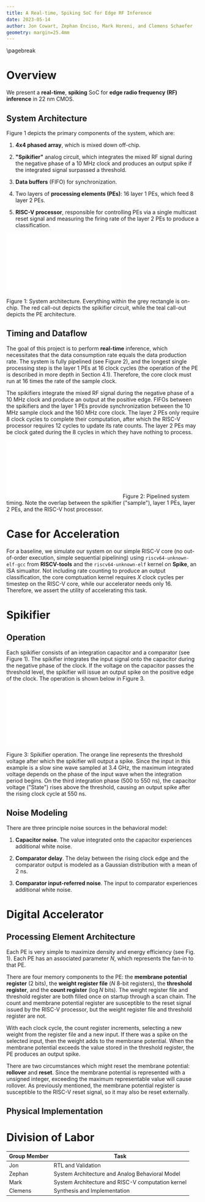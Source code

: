```yaml
---
title: A Real-time, Spiking SoC for Edge RF Inference
date: 2023-05-14
author: Jon Cowart, Zephan Enciso, Mark Horeni, and Clemens Schaefer
geometry: margin=25.4mm
---
```


\pagebreak

#   Overview

We present a **real-time**, **spiking** SoC for **edge radio frequency (RF)
inference** in 22 nm CMOS.

##  System Architecture

Figure 1 depicts the primary components of the system, which are:

1. **4x4 phased array**, which is mixed down off-chip.

2. **"Spikifier"** analog circuit, which integrates the mixed RF signal during the
   negative phase of a 10 MHz clock and produces an output spike if the
   integrated signal surpassed a threshold.

3. **Data buffers** (FIFO) for synchronization.

4. Two layers of **processing elements (PEs)**: 16 layer 1 PEs, which feed 8 layer 2
   PEs.

5. **RISC-V processor**, responsible for controlling PEs via a single multicast
   reset signal and measuring the firing rate of the layer 2 PEs to produce a
   classification.

![](./System_Overview.pdf)

Figure 1: System architecture.  Everything within the grey rectangle is on-chip.
The red call-out depicts the spikifier circuit, while the teal call-out depicts
the PE architecture.

##  Timing and Dataflow

The goal of this project is to perform **real-time** inference, which
necessitates that the data consumption rate equals the data production rate.
The system is fully pipelined (see Figure 2), and the longest single processing
step is the layer 1 PEs at 16 clock cycles (the operation of the PE is described
in more depth in Section 4.1).  Therefore, the core clock must run at 16 times
the rate of the sample clock. 

The spikifiers integrate the mixed RF signal during the negative phase of a 10
MHz clock and produce an output at the positive edge.  FIFOs between the
spikifiers and the layer 1 PEs provide synchronization between the 10 MHz sample
clock and the 160 MHz core clock.  The layer 2 PEs only require 8 clock cycles
to complete their computation, after which the RISC-V processor requires 12
cycles to update its rate counts.  The layer 2 PEs may be clock gated during the
8 cycles in which they have nothing to process.

![](./Timing.pdf)
Figure 2: Pipelined system timing.  Note the overlap between the spikifier
("sample"), layer 1 PEs, layer 2 PEs, and the RISC-V host processor.


#   Case for Acceleration

For a baseline, we simulate our system on our simple RISC-V core (no
out-of-order execution, simple sequential pipelining) using
`riscv64-unknown-elf-gcc` from **RISCV-tools** and the `riscv64-unknown-elf`
kernel on **Spike**, an ISA simualtor.  Not including rate counting to produce
an output classification, the core comptuation kernel requires $X$ clock cycles
per timestep on the RISC-V core, while our accelerator needs only $16$.
Therefore, we assert the utility of accelerating this task.


#   Spikifier

##  Operation

Each spikifier consists of an integration capacitor and a comparator (see Figure
1).  The spikifier integrates the input signal onto the capacitor during the
negative phase of the clock.  If the voltage on the capacitor passes the
threshold level, the spikifier will issue an output spike on the positive edge
of the clock.  The operation is shown below in Figure 3.

![](./Analog_Behavior.pdf)

Figure 3: Spikifier operation.  The orange line represents the threshold voltage
after which the spikifier will output a spike.  Since the input in this example
is a slow sine wave sampled at 3.4 GHz, the maximum integrated voltage depends
on the phase of the input wave when the integration period begins.  On the third
integration phase (500 to 550 ns), the capacitor voltage ("State") rises above
the threshold, causing an output spike after the rising clock cycle at 550 ns.

##  Noise Modeling

There are three principle noise sources in the behavioral model:

1. **Capacitor noise**.  The value integrated onto the capacitor experiences
   additional white noise.

2. **Comparator delay**.  The delay between the rising clock edge and the
   comparator output is modeled as a Gaussian distribution with a mean of 2 ns.

3. **Comparator input-referred noise**.  The input to comparator experiences
   additional white noise.


#   Digital Accelerator

##  Processing Element Architecture

Each PE is very simple to maximize density and energy efficiency (see Fig. 1).
Each PE has an associated parameter $N$, which represents the fan-in to that PE.

There are four memory components to the PE: the **membrane potential register**
(2 bits), the **weight register file** ($N$ 8-bit registers), the **threshold
register**, and the **count register** ($\log{N}$ bits).  The weight register file and
threshold register are both filled once on startup through a scan chain.  The
count and membrane potential register are susceptible to the reset signal issued
by the RISC-V processor, but the weight register file and threshold register are
not.

With each clock cycle, the count register increments, selecting a new weight
from the register file and a new input.  If there was a spike on the selected
input, then the weight adds to the membrane potential. When the membrane
potential exceeds the value stored in the threshold register, the PE produces an
output spike.

There are two circumstances which might reset the membrane potential:
**rollover** and **reset**.  Since the membrane potential is represented with a
unsigned integer, exceeding the maximum representable value will cause rollover.
As previously mentioned, the membrane potential register is susceptible to the
RISC-V reset signal, so it may also be reset externally. 

##  Physical Implementation


#   Division of Labor

| Group Member  | Task                                                      |
|---------------|-----------------------------------------------------------|
| Jon           | RTL and Validation                                        |
| Zephan        | System Architecture and Analog Behavioral Model           |
| Mark          | System Architecture and RISC-V computation kernel         |
| Clemens       | Synthesis and Implementation                              |

